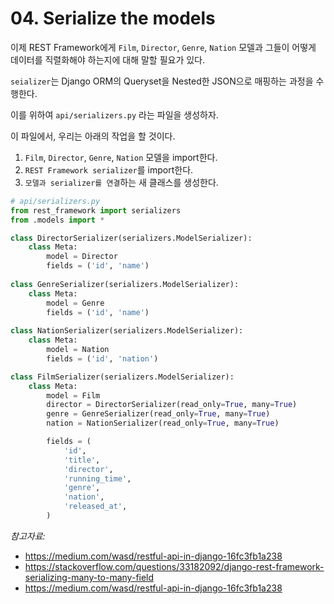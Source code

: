 # 04. Serialize the models
이제 REST Framework에게 ```Film```, ```Director```, ```Genre```, ```Nation``` 모델과 그들이 어떻게 데이터를 직렬화해야 하는지에 대해 말할 필요가 있다.  

```seializer```는 Django ORM의 Queryset을 Nested한 JSON으로 매핑하는 과정을 수행한다.

이를 위하여 ```api/serializers.py``` 라는 파일을 생성하자.

이 파일에서, 우리는 아래의 작업을 할 것이다.
1. ```Film```, ```Director```, ```Genre```, ```Nation``` 모델을 import한다.
2. ```REST Framework serializer```를 import한다.
3. ```모델과 serializer를 연결```하는 새 클래스를 생성한다.

```python
# api/serializers.py
from rest_framework import serializers
from .models import *

class DirectorSerializer(serializers.ModelSerializer):
    class Meta:
        model = Director
        fields = ('id', 'name')
        
class GenreSerializer(serializers.ModelSerializer):
    class Meta:
        model = Genre
        fields = ('id', 'name')
        
class NationSerializer(serializers.ModelSerializer):
    class Meta:
        model = Nation
        fields = ('id', 'nation')

class FilmSerializer(serializers.ModelSerializer):
    class Meta:
        model = Film
        director = DirectorSerializer(read_only=True, many=True)
        genre = GenreSerializer(read_only=True, many=True)
        nation = NationSerializer(read_only=True, many=True)

        fields = (
            'id',
            'title',
            'director',
            'running_time',
            'genre',
            'nation',
            'released_at',
        )
```

*참고자료:*
- https://medium.com/wasd/restful-api-in-django-16fc3fb1a238
- https://stackoverflow.com/questions/33182092/django-rest-framework-serializing-many-to-many-field
- https://medium.com/wasd/restful-api-in-django-16fc3fb1a238